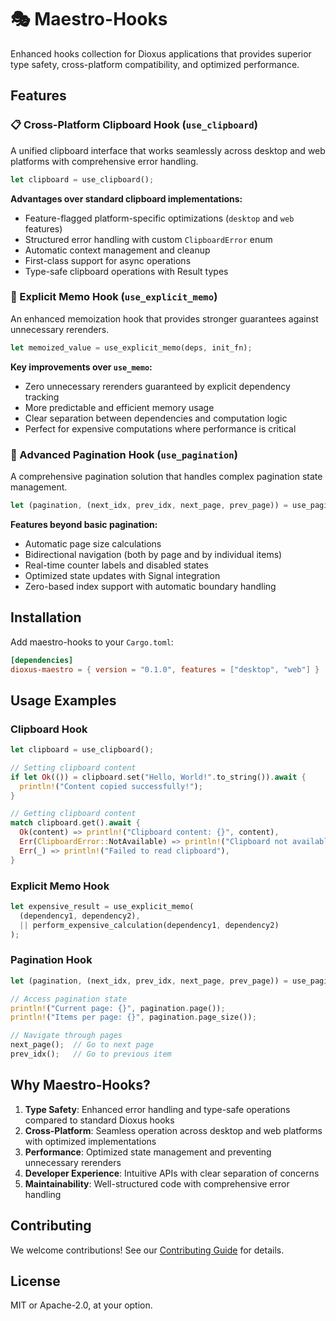 # 🎭 Maestro-Hooks

Enhanced hooks collection for Dioxus applications that provides superior type safety, cross-platform compatibility, and optimized performance.

## Features

### 📋 Cross-Platform Clipboard Hook (`use_clipboard`)

A unified clipboard interface that works seamlessly across desktop and web platforms with comprehensive error handling.

```rust
let clipboard = use_clipboard();
```

**Advantages over standard clipboard implementations:**

- Feature-flagged platform-specific optimizations (`desktop` and `web` features)
- Structured error handling with custom `ClipboardError` enum
- Automatic context management and cleanup
- First-class support for async operations
- Type-safe clipboard operations with Result types

### 🎯 Explicit Memo Hook (`use_explicit_memo`)

An enhanced memoization hook that provides stronger guarantees against unnecessary rerenders.

```rust
let memoized_value = use_explicit_memo(deps, init_fn);
```

**Key improvements over `use_memo`:**

- Zero unnecessary rerenders guaranteed by explicit dependency tracking
- More predictable and efficient memory usage
- Clear separation between dependencies and computation logic
- Perfect for expensive computations where performance is critical

### 📑 Advanced Pagination Hook (`use_pagination`)

A comprehensive pagination solution that handles complex pagination state management.

```rust
let (pagination, (next_idx, prev_idx, next_page, prev_page)) = use_pagination(total_items);
```

**Features beyond basic pagination:**

- Automatic page size calculations
- Bidirectional navigation (both by page and by individual items)
- Real-time counter labels and disabled states
- Optimized state updates with Signal integration
- Zero-based index support with automatic boundary handling

## Installation

Add maestro-hooks to your `Cargo.toml`:

```toml
[dependencies]
dioxus-maestro = { version = "0.1.0", features = ["desktop", "web"] }
```

## Usage Examples

### Clipboard Hook

```rust
let clipboard = use_clipboard();

// Setting clipboard content
if let Ok(()) = clipboard.set("Hello, World!".to_string()).await {
  println!("Content copied successfully!");
}

// Getting clipboard content
match clipboard.get().await {
  Ok(content) => println!("Clipboard content: {}", content),
  Err(ClipboardError::NotAvailable) => println!("Clipboard not available"),
  Err(_) => println!("Failed to read clipboard"),
}
```

### Explicit Memo Hook

```rust
let expensive_result = use_explicit_memo(
  (dependency1, dependency2),
  || perform_expensive_calculation(dependency1, dependency2)
);
```

### Pagination Hook

```rust
let (pagination, (next_idx, prev_idx, next_page, prev_page)) = use_pagination(total_items);

// Access pagination state
println!("Current page: {}", pagination.page());
println!("Items per page: {}", pagination.page_size());

// Navigate through pages
next_page();  // Go to next page
prev_idx();   // Go to previous item
```

## Why Maestro-Hooks?

1. **Type Safety**: Enhanced error handling and type-safe operations compared to standard Dioxus hooks
2. **Cross-Platform**: Seamless operation across desktop and web platforms with optimized implementations
3. **Performance**: Optimized state management and preventing unnecessary rerenders
4. **Developer Experience**: Intuitive APIs with clear separation of concerns
5. **Maintainability**: Well-structured code with comprehensive error handling

## Contributing

We welcome contributions! See our [Contributing Guide](CONTRIBUTING.md) for details.

## License

MIT or Apache-2.0, at your option.
